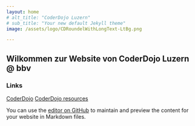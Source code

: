 ```yaml
---
layout: home
# alt_title: "CoderDojo Luzern"
# sub_title: "Your new default Jekyll theme"
image: /assets/logo/CDRoundelWithLongText-LtBg.png

---
```


## Wilkommen zur Website von CoderDojo Luzern @ bbv

### Links
[CoderDojo](https://coderdojo.com/)
[CoderDojo resources](http://kata.coderdojo.com/wiki/Home_Page)



You can use the [editor on GitHub](https://github.com/CoderDojoLuzern/CoderDojoLuzern.github.io/edit/master/index.md) to maintain and preview the content for your website in Markdown files.
